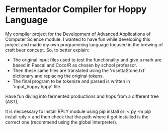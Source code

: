 # Fermentador Compiler for Hoppy Language
 My compiler project for the Development of Advanced Applications of Computer Science	 module. I wanted to have fun while developing this project and made my own programming language focused in the brewing of craft beer concept. 
 So, to  better explain:
- The original input files used to test the functionality and give a mark are based in Pascal and Coco/R as chosen by school professor.
- Then these same files are translated using the 'rosettaStone.txt' dictionary and replacing the original tokens.
- The final program to be tokenize and parsed is written in 'input_hoppy.hppy' file.
 
 Have fun diving into fermented productions and hops from a different tree (AST),
 
 It is neccessary to install RPLY module using pip install or:
 < py -m pip install rply >
 and then check that the path where it got installed is the correct one (recommend using the global interpreter).
